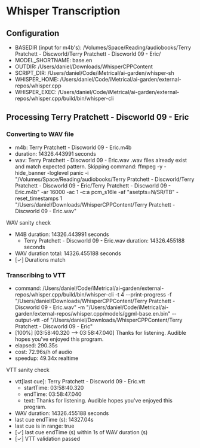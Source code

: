 # Whisper Transcription

## Configuration

- BASEDIR (input for m4b's): /Volumes/Space/Reading/audiobooks/Terry Pratchett - Discworld/Terry Pratchett - Discworld 09 - Eric/
- MODEL_SHORTNAME: base.en
- OUTDIR: /Users/daniel/Downloads/WhisperCPPContent
- SCRIPT_DIR: /Users/daniel/Code/iMetrical/ai-garden/whisper-sh
- WHISPER_HOME: /Users/daniel/Code/iMetrical/ai-garden/external-repos/whisper.cpp
- WHISPER_EXEC: /Users/daniel/Code/iMetrical/ai-garden/external-repos/whisper.cpp/build/bin/whisper-cli

## Processing Terry Pratchett - Discworld 09 - Eric
### Converting to WAV file

- m4b: Terry Pratchett - Discworld 09 - Eric.m4b
- duration: 14326.443991 seconds
- wav: Terry Pratchett - Discworld 09 - Eric.wav                                                                                                                                                 .wav files already exist and match expected pattern. Skipping command:                                                                                                                         ffmpeg -y -hide_banner -loglevel panic -i "/Volumes/Space/Reading/audiobooks/Terry Pratchett - Discworld/Terry Pratchett - Discworld 09 - Eric/Terry Pratchett - Discworld 09 - Eric.m4b" -ar 16000 -ac 1 -c:a pcm_s16le -af "asetpts=N/SR/TB" -reset_timestamps 1 "/Users/daniel/Downloads/WhisperCPPContent/Terry Pratchett - Discworld 09 - Eric.wav"

WAV sanity check

- M4B duration: 14326.443991 seconds
  - Terry Pratchett - Discworld 09 - Eric.wav duration: 14326.455188 seconds
- WAV duration total: 14326.455188 seconds
- [✓] Durations match

### Transcribing to VTT

- command:
  /Users/daniel/Code/iMetrical/ai-garden/external-repos/whisper.cpp/build/bin/whisper-cli -t 4 --print-progress -f "/Users/daniel/Downloads/WhisperCPPContent/Terry Pratchett - Discworld 09 - Eric.wav" -m "/Users/daniel/Code/iMetrical/ai-garden/external-repos/whisper.cpp/models/ggml-base.en.bin" --output-vtt -of "/Users/daniel/Downloads/WhisperCPPContent/Terry Pratchett - Discworld 09 - Eric"
- [100%] [03:58:40.320 --> 03:58:47.040]   Thanks for listening. Audible hopes you've enjoyed this program.
- elapsed: 290.35s
- cost: 72.96s/h of audio
- speedup: 49.34x realtime

VTT sanity check

- vtt[last cue]: Terry Pratchett - Discworld 09 - Eric.vtt
  - startTime: 03:58:40.320
  - endTime: 03:58:47.040
  - text: Thanks for listening. Audible hopes you've enjoyed this program.
- WAV duration: 14326.455188 seconds
- last cue endTime (s): 14327.04s
- last cue is in range: true
- [✓] last cue endTime (s) within 1s of WAV duration (s)
- [✓] VTT validation passed